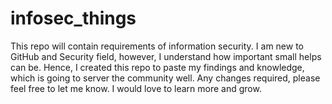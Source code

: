# infosec_things
This repo will contain requirements of information security. 
I am new to GitHub and Security field, however, I understand how important small helps can be. Hence, I created this repo to paste my findings and knowledge, which is going to server the community well.
Any changes required, please feel free to let me know. I would love to learn more and grow.
